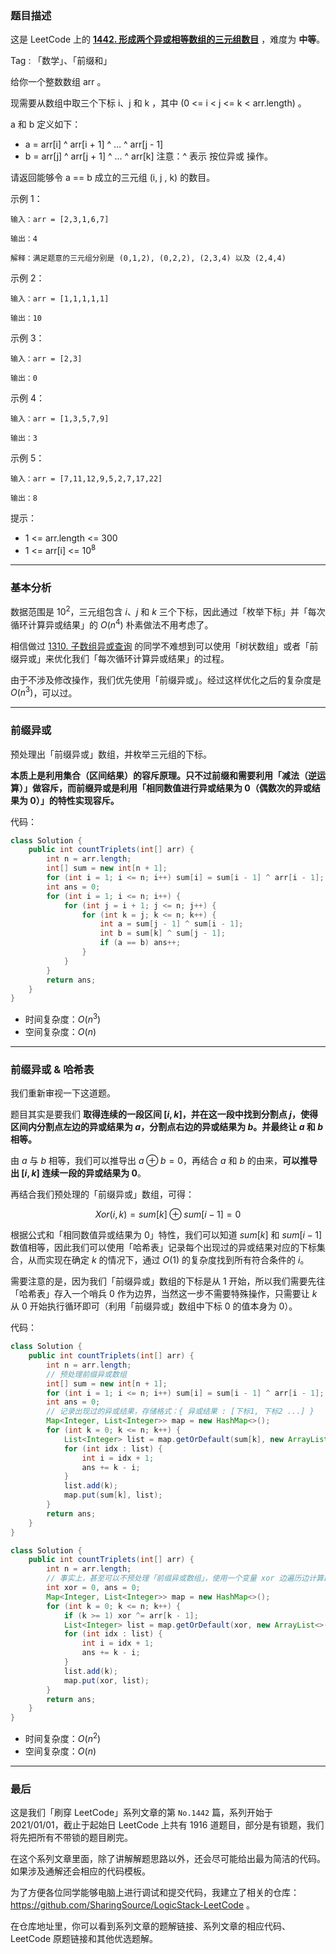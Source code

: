 ### 题目描述

这是 LeetCode 上的 **[1442. 形成两个异或相等数组的三元组数目](https://leetcode-cn.com/problems/count-triplets-that-can-form-two-arrays-of-equal-xor/solution/gong-shui-san-xie-xiang-jie-shi-yong-qia-7gzm/)** ，难度为 **中等**。

Tag : 「数学」、「前缀和」




给你一个整数数组 arr 。

现需要从数组中取三个下标 i、j 和 k ，其中 (0 <= i < j <= k < arr.length) 。

a 和 b 定义如下：
* a = arr[i] ^ arr[i + 1] ^ ... ^ arr[j - 1]
* b = arr[j] ^ arr[j + 1] ^ ... ^ arr[k]
注意：^ 表示 按位异或 操作。

请返回能够令 a == b 成立的三元组 (i, j , k) 的数目。


示例 1：
```
输入：arr = [2,3,1,6,7]

输出：4

解释：满足题意的三元组分别是 (0,1,2), (0,2,2), (2,3,4) 以及 (2,4,4)
```
示例 2：
```
输入：arr = [1,1,1,1,1]

输出：10
```
示例 3：
```
输入：arr = [2,3]

输出：0
```
示例 4：
```
输入：arr = [1,3,5,7,9]

输出：3
```
示例 5：
```
输入：arr = [7,11,12,9,5,2,7,17,22]

输出：8
```

提示：
* 1 <= arr.length <= 300
* 1 <= arr[i] <= $10^8$

---

### 基本分析

数据范围是 $10^2$，三元组包含 $i$、$j$ 和 $k$ 三个下标，因此通过「枚举下标」并「每次循环计算异或结果」的 $O(n^4)$ 朴素做法不用考虑了。

相信做过 [1310. 子数组异或查询](https://leetcode-cn.com/problems/xor-queries-of-a-subarray/solution/gong-shui-san-xie-yi-ti-shuang-jie-shu-z-rcgu/) 的同学不难想到可以使用「树状数组」或者「前缀异或」来优化我们「每次循环计算异或结果」的过程。

由于不涉及修改操作，我们优先使用「前缀异或」。经过这样优化之后的复杂度是 $O(n^3)$，可以过。

---

### 前缀异或

预处理出「前缀异或」数组，并枚举三元组的下标。

**本质上是利用集合（区间结果）的容斥原理。只不过前缀和需要利用「减法（逆运算）」做容斥，而前缀异或是利用「相同数值进行异或结果为 $0$（偶数次的异或结果为 $0$）」的特性实现容斥。**

代码：
```java
class Solution {
    public int countTriplets(int[] arr) {
        int n = arr.length;
        int[] sum = new int[n + 1];
        for (int i = 1; i <= n; i++) sum[i] = sum[i - 1] ^ arr[i - 1];
        int ans = 0;
        for (int i = 1; i <= n; i++) {
            for (int j = i + 1; j <= n; j++) {
                for (int k = j; k <= n; k++) {
                    int a = sum[j - 1] ^ sum[i - 1];
                    int b = sum[k] ^ sum[j - 1];
                    if (a == b) ans++;
                }
            }
        }
        return ans;
    }
}
```
* 时间复杂度：$O(n^3)$
* 空间复杂度：$O(n)$

---

### 前缀异或 & 哈希表

我们重新审视一下这道题。

题目其实是要我们 **取得连续的一段区间 $[i, k]$，并在这一段中找到分割点 $j$，使得区间内分割点左边的异或结果为 $a$，分割点右边的异或结果为 $b$。并最终让 $a$ 和 $b$ 相等。**

由 $a$ 与 $b$ 相等，我们可以推导出 $a ⊕ b = 0$，再结合 $a$ 和 $b$ 的由来，**可以推导出 $[i, k]$ 连续一段的异或结果为  $0$**。

再结合我们预处理的「前缀异或」数组，可得：

$$Xor(i, k) = sum[k] ⊕ sum[i - 1] = 0$$

根据公式和「相同数值异或结果为 $0$」特性，我们可以知道 $sum[k]$ 和 $sum[i - 1]$ 数值相等，因此我们可以使用「哈希表」记录每个出现过的异或结果对应的下标集合，从而实现在确定 $k$ 的情况下，通过 $O(1)$ 的复杂度找到所有符合条件的 $i$。

需要注意的是，因为我们「前缀异或」数组的下标是从 $1$ 开始，所以我们需要先往「哈希表」存入一个哨兵 $0$ 作为边界，当然这一步不需要特殊操作，只需要让 $k$ 从 $0$ 开始执行循环即可（利用「前缀异或」数组中下标 $0$ 的值本身为 $0$）。

代码：
```java
class Solution {
    public int countTriplets(int[] arr) {
        int n = arr.length;
        // 预处理前缀异或数组
        int[] sum = new int[n + 1];
        for (int i = 1; i <= n; i++) sum[i] = sum[i - 1] ^ arr[i - 1];
        int ans = 0;
        // 记录出现过的异或结果，存储格式：{ 异或结果 : [下标1, 下标2 ...] }
        Map<Integer, List<Integer>> map = new HashMap<>();
        for (int k = 0; k <= n; k++) {
            List<Integer> list = map.getOrDefault(sum[k], new ArrayList<>());
            for (int idx : list) {
                int i = idx + 1;
                ans += k - i;
            }
            list.add(k);
            map.put(sum[k], list);
        }
        return ans;
    }
}
```
```java
class Solution {
    public int countTriplets(int[] arr) {
        int n = arr.length;
        // 事实上，甚至可以不预处理「前缀异或数组」，使用一个变量 xor 边遍历边计算即可
        int xor = 0, ans = 0;
        Map<Integer, List<Integer>> map = new HashMap<>();
        for (int k = 0; k <= n; k++) {
            if (k >= 1) xor ^= arr[k - 1];
            List<Integer> list = map.getOrDefault(xor, new ArrayList<>());
            for (int idx : list) {
                int i = idx + 1;
                ans += k - i;
            }
            list.add(k);
            map.put(xor, list);
        }
        return ans;
    }
}
```
* 时间复杂度：$O(n^2)$
* 空间复杂度：$O(n)$

---

### 最后

这是我们「刷穿 LeetCode」系列文章的第 `No.1442` 篇，系列开始于 2021/01/01，截止于起始日 LeetCode 上共有 1916 道题目，部分是有锁题，我们将先把所有不带锁的题目刷完。

在这个系列文章里面，除了讲解解题思路以外，还会尽可能给出最为简洁的代码。如果涉及通解还会相应的代码模板。

为了方便各位同学能够电脑上进行调试和提交代码，我建立了相关的仓库：https://github.com/SharingSource/LogicStack-LeetCode 。

在仓库地址里，你可以看到系列文章的题解链接、系列文章的相应代码、LeetCode 原题链接和其他优选题解。

